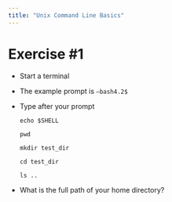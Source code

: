 ```yaml
---
title: "Unix Command Line Basics"
---
```


# Exercise #1

- Start a terminal
- The example prompt is `–bash4.2$`
- Type after your prompt

  `echo $SHELL`

  `pwd`

  `mkdir test_dir`

  `cd test_dir`

  `ls ..`

- What is the full path of your home directory?
